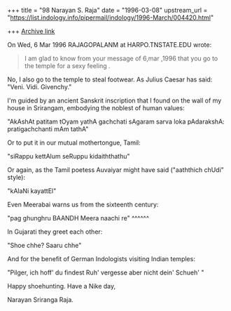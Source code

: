 +++
title = "98 Narayan S. Raja"
date = "1996-03-08"
upstream_url = "https://list.indology.info/pipermail/indology/1996-March/004420.html"

+++
[Archive link](https://list.indology.info/pipermail/indology/1996-March/004420.html)




On Wed, 6 Mar 1996 RAJAGOPALANM at HARPO.TNSTATE.EDU wrote:

> I am glad to know from your message of 6,mar ,1996 that you 
> go to the temple for a sexy feeling . 


No, I also go to the temple to steal footwear.
As Julius Caesar has said: "Veni.  Vidi.  Givenchy."  

I'm guided by an ancient Sanskrit inscription 
that I found on the wall of my house in Srirangam,
embodying the noblest of human values:

   "AkAshAt patitam tOyam   yathA gachchati sAgaram
    sarva loka pAdarakshA:  pratigachchanti mAm tathA"


Or to put it in our mutual mothertongue, Tamil:

   "siRappu kettAlum
    seRuppu kidaiththathu"

Or again, as the Tamil poetess Auvaiyar might have 
said ("aaththich chUdi" style):

   "kAlaNi kayattEl"


Even Meerabai warns us from the sixteenth century:

   "pag ghunghru BAANDH Meera naachi re"
                 ^^^^^^

In Gujarati they greet each other:

   "Shoe chhe?  Saaru chhe"


And for the benefit of German Indologists visiting
Indian temples:

   "Pilger, ich hoff' du findest Ruh'
    vergesse aber nicht dein' Schueh'  "


Happy shoehunting.  Have a Nike day,


Narayan Sriranga Raja.





